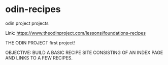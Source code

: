 # odin-recipes
odin project projects

Link: https://www.theodinproject.com/lessons/foundations-recipes

THE ODIN PROJECT first project! 

OBJECTIVE: BUILD A BASIC RECIPE SITE CONSISTING OF AN INDEX PAGE AND LINKS TO A FEW RECIPES.


